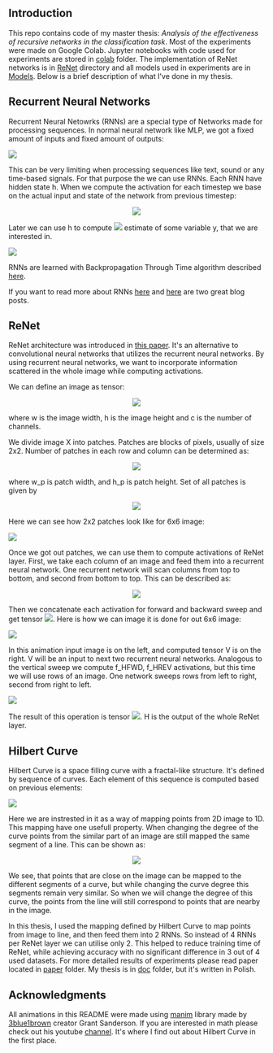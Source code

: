## Introduction

This repo contains code of my master thesis: *Analysis of the effectiveness of recursive
networks in the classification task*. Most of the experiments were made on Google Colab. Jupyter notebooks with code used for experiments are stored in [colab](colab/) folder. The implementation of ReNet networks is in [ReNet](ReNet) directory and all models used in experiments are in [Models](Models/). Below is a brief description of what I've done in my thesis.

## Recurrent Neural Networks
Recurrent Neural Netowrks (RNNs) are a special type of Networks made for processing sequences. In normal neural network like MLP, we got a fixed amount of inputs and fixed amount of outputs: 

![](ReadmeFiles/generated/NN.gif)

This can be very limiting when processing sequences like text, sound or any time-based signals. For that purpose the we can use RNNs. Each RNN have hidden state h. When we compute the activation for each timestep we base on the actual input and state of the network from previous timestep:

<p align="center">
  <img src="https://github.com/jedrzejkozal/PWr_PracaMagisterska/blob/master/ReadmeFiles/equations/CodeCogsEqn.gif?raw=true" alt=" "/>
</p>

Later we can use h to compute ![](ReadmeFiles/equations/CodeCogsEqn(1).gif) estimate of some variable y, that we are interested in.

![](ReadmeFiles/generated/rnn.gif)

RNNs are learned with Backpropagation Through Time algorithm described [here][4].

If you want to read more about RNNs [here][5] and [here][6] are two great blog posts.

## ReNet
ReNet architecture was introduced in [this paper][1].  It's an alternative to convolutional neural networks that utilizes the recurrent neural networks. By using recurrent neural networks, we want to incorporate information scattered in the whole image while computing activations.

We can define an image as tensor:

<p align="center">
  <img src="https://github.com/jedrzejkozal/PWr_PracaMagisterska/blob/master/ReadmeFiles/equations/CodeCogsEqn(2).gif?raw=true" alt=" "/>
</p>

where w is the image width, h is the image height and c is the number of channels.

We divide image X into patches. Patches are blocks of pixels, usually of size 2x2. Number of patches in each row and column can be determined as:

<p align="center">
  <img src="https://github.com/jedrzejkozal/PWr_PracaMagisterska/blob/master/ReadmeFiles/equations/CodeCogsEqn(3).gif?raw=true" alt=" "/>
</p>

where w_p is patch width, and h_p is patch height. Set of all patches is given by

<p align="center">
  <img src="https://github.com/jedrzejkozal/PWr_PracaMagisterska/blob/master/ReadmeFiles/equations/CodeCogsEqn(4).gif?raw=true" alt=" "/>
</p>

Here we can see how 2x2 patches look like for 6x6 image:

![](ReadmeFiles/generated/Patches.gif)

Once we got out patches, we can use them to compute activations of ReNet layer. First, we take each column of an image and feed them into a recurrent neural network. One recurrent network will scan columns from top to bottom, and second from bottom to top. This can be described as:

<p align="center">
  <img src="https://github.com/jedrzejkozal/PWr_PracaMagisterska/blob/master/ReadmeFiles/equations/CodeCogsEqn(5).gif?raw=true" alt=" "/>
</p>

Then we concatenate each activation for forward and backward sweep and get tensor ![](ReadmeFiles/equations/CodeCogsEqn(6).gif). Here is how we can image it is done for out 6x6 image:

![](ReadmeFiles/generated/ReNetColumns.gif)

In this animation input image is on the left, and computed tensor V is on the right. V will be an input to next two recurrent neural networks. Analogous to the vertical sweep we compute f_HFWD, f_HREV activations, but this time we will use rows of an image. One network sweeps rows from left to right, second from right to left.

![](ReadmeFiles/generated/ReNetRows.gif)

The result of this operation is tensor ![](ReadmeFiles/equations/CodeCogsEqn(7).gif). H is the output of the whole ReNet layer.

## Hilbert Curve
Hilbert Curve is a space filling curve with a fractal-like structure. It's defined by sequence of curves. Each element of this sequence is computed based on previous elements:

![](ReadmeFiles/generated/Hilbert.gif)

Here we are instrested in it as a way of mapping points from 2D image to 1D. This mapping have one usefull property. When changing the degree of the curve points from the similar part of an image are still mapped the same segment of a line. This can be shown as:

<p align="center">
  <img src="https://github.com/jedrzejkozal/PWr_PracaMagisterska/blob/master/ReadmeFiles/generated/HilbertTraversing.gif?raw=true" alt=" "/>
</p>

We see, that points that are close on the image can be mapped to the different segments of a curve, but while changing the curve degree this segments remain very similar. So when we will change the degree of this curve, the points from the line will still correspond to points that are nearby in the image.

In this thesis, I used the mapping defined by Hilbert Curve to map points from image to line, and then feed them into 2 RNNs. So instead of 4 RNNs per ReNet layer we can utilise only 2. This helped to reduce training time of ReNet, while achieving accuracy with no significant difference in 3 out of 4 used datasets. For more detailed results of experiments please read paper located in [paper](paper/) folder. My thesis is in [doc](doc/) folder, but it's written in Polish.

## Acknowledgments
All animations in this README were made using [manim][2] library made by [3blue1brown][7] creator Grant Sanderson. If you are interested in math please check out his youtube [channel][3]. It's where I find out about Hilbert Curve in the first place.

[1]: https://arxiv.org/abs/1505.00393
[2]: https://github.com/3b1b/manim
[3]:https://www.youtube.com/channel/UCYO_jab_esuFRV4b17AJtAw
[4]:http://www.wildml.com/2015/10/recurrent-neural-networks-tutorial-part-3-backpropagation-through-time-and-vanishing-gradients/
[5]:https://colah.github.io/posts/2015-08-Understanding-LSTMs/
[6]:http://karpathy.github.io/2015/05/21/rnn-effectiveness/
[7]:https://github.com/3b1b
